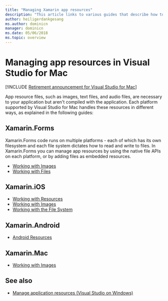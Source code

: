 ```yaml
---
title: "Managing Xamarin app resources"
description: "This article links to various guides that describe how to manage app resources for a variety of platforms in Visual Studio for Mac"
author: heiligerdankgesang 
ms.author: dominicn
manager: dominicn
ms.date: 05/06/2018
ms.topic: overview
---
```

# Managing app resources in Visual Studio for Mac

 [!INCLUDE [Retirement announcement for Visual Studio for Mac](includes/vsmac-retirement.md)]

App resource files, such as images, text files, and audio files, are necessary to your application but aren't compiled with the application. Each platform supported by Visual Studio for Mac handles these resources in different ways, as explained in the following guides:

## Xamarin.Forms

Xamarin.Forms code runs on multiple platforms - each of which has its own filesystem and each file system dictates how to read and write to files. In Xamarin.Forms you can manage app resources by using the native file APIs on each platform, or by adding files as embedded resources.

* [Working with Images](https://developer.xamarin.com/guides/xamarin-forms/user-interface/images/)
* [Working with Files](https://developer.xamarin.com/guides/xamarin-forms/application-fundamentals/files/)

## Xamarin.iOS

* [Working with Resources](https://developer.xamarin.com/guides/ios/application_fundamentals/working_with_resources/)
* [Working with Images](https://developer.xamarin.com/guides/ios/application_fundamentals/working_with_images/)
* [Working with the File System](https://developer.xamarin.com/guides/ios/application_fundamentals/working_with_the_file_system/)

## Xamarin.Android

* [Android Resources](https://developer.xamarin.com/guides/android/application_fundamentals/resources_in_android/)

## Xamarin.Mac

* [Working with Images](https://developer.xamarin.com/guides/mac/application_fundamentals/working-with-images/)

## See also

- [Manage application resources (Visual Studio on Windows)](/visualstudio/ide/managing-application-resources-dotnet)
